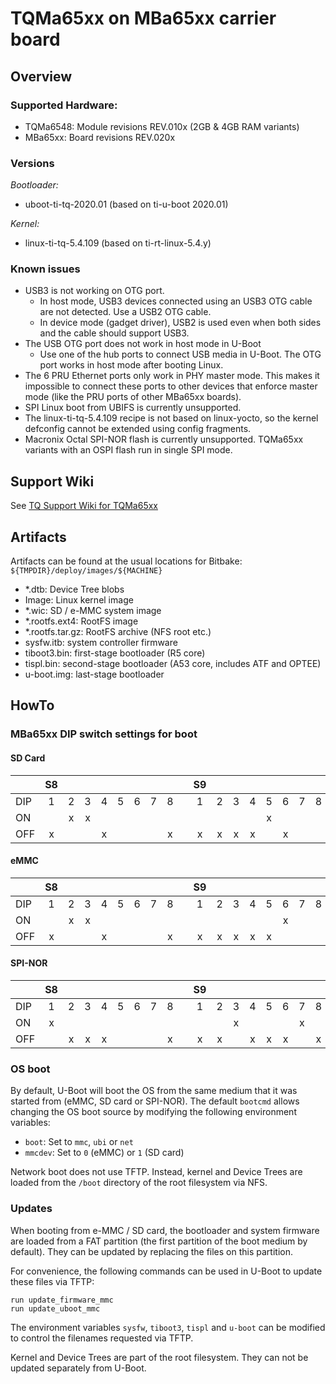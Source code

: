 # TQMa65xx on MBa65xx carrier board

## Overview

### Supported Hardware:

* TQMa6548: Module revisions REV.010x (2GB & 4GB RAM variants)
* MBa65xx: Board revisions REV.020x

### Versions

_Bootloader:_

* uboot-ti-tq-2020.01 (based on ti-u-boot 2020.01)

_Kernel:_

* linux-ti-tq-5.4.109 (based on ti-rt-linux-5.4.y)

### Known issues

* USB3 is not working on OTG port.
  - In host mode, USB3 devices connected using an USB3 OTG cable are not
    detected. Use a USB2 OTG cable.
  - In device mode (gadget driver), USB2 is used even when both sides and the
    cable should support USB3.
* The USB OTG port does not work in host mode in U-Boot
  - Use one of the hub ports to connect USB media in U-Boot. The OTG port works
    in host mode after booting Linux.
* The 6 PRU Ethernet ports only work in PHY master mode. This makes it
  impossible to connect these ports to other devices that enforce master mode
  (like the PRU ports of other MBa65xx boards).
* SPI Linux boot from UBIFS is currently unsupported.
* The linux-ti-tq-5.4.109 recipe is not based on linux-yocto, so the kernel
  defconfig cannot be extended using config fragments.
* Macronix Octal SPI-NOR flash is currently unsupported. TQMa65xx variants with
  an OSPI flash run in single SPI mode.

## Support Wiki

See [TQ Support Wiki for TQMa65xx](https://support.tq-group.com/en/arm/tqma65xx)

## Artifacts

Artifacts can be found at the usual locations for Bitbake:
`${TMPDIR}/deploy/images/${MACHINE}`

* \*.dtb: Device Tree blobs
* Image: Linux kernel image
* \*.wic: SD / e-MMC system image
* \*.rootfs.ext4: RootFS image
* \*.rootfs.tar.gz: RootFS archive (NFS root etc.)
* sysfw.itb: system controller firmware
* tiboot3.bin: first-stage bootloader (R5 core)
* tispl.bin: second-stage bootloader (A53 core, includes ATF and OPTEE)
* u-boot.img: last-stage bootloader

## HowTo

### MBa65xx DIP switch settings for boot

#### SD Card

|         |  S8 |     |     |     |     |     |     |     |    |  S9 |     |     |     |     |     |     |     |
| ------- | :-: | :-: | :-: | :-: | :-: | :-: | :-: | :-: | -- | :-: | :-: | :-: | :-: | :-: | :-: | :-: | :-: |
| DIP     |  1  |  2  |  3  |  4  |  5  |  6  |  7  |  8  |    |  1  |  2  |  3  |  4  |  5  |  6  |  7  |  8  |
| ON      |     |  x  |  x  |     |     |     |     |     |    |     |     |     |     |  x  |     |     |     |
| OFF     |  x  |     |     |  x  |     |     |     |  x  |    |  x  |  x  |  x  |  x  |     |  x  |     |     |

#### eMMC

|         |  S8 |     |     |     |     |     |     |     |    |  S9 |     |     |     |     |     |     |     |
| ------- | :-: | :-: | :-: | :-: | :-: | :-: | :-: | :-: | -- | :-: | :-: | :-: | :-: | :-: | :-: | :-: | :-: |
| DIP     |  1  |  2  |  3  |  4  |  5  |  6  |  7  |  8  |    |  1  |  2  |  3  |  4  |  5  |  6  |  7  |  8  |
| ON      |     |  x  |  x  |     |     |     |     |     |    |     |     |     |     |     |  x  |     |     |
| OFF     |  x  |     |     |  x  |     |     |     |  x  |    |  x  |  x  |  x  |  x  |  x  |     |     |     |

#### SPI-NOR

|         |  S8 |     |     |     |     |     |     |     |    |  S9 |     |     |     |     |     |     |     |
| ------- | :-: | :-: | :-: | :-: | :-: | :-: | :-: | :-: | -- | :-: | :-: | :-: | :-: | :-: | :-: | :-: | :-: |
| DIP     |  1  |  2  |  3  |  4  |  5  |  6  |  7  |  8  |    |  1  |  2  |  3  |  4  |  5  |  6  |  7  |  8  |
| ON      |  x  |     |     |     |     |     |     |     |    |     |     |  x  |     |     |     |  x  |     |
| OFF     |     |  x  |  x  |  x  |     |     |     |  x  |    |  x  |  x  |     |  x  |  x  |  x  |     |  x  |

### OS boot

By default, U-Boot will boot the OS from the same medium that it was started
from (eMMC, SD card or SPI-NOR). The default `bootcmd` allows changing the OS
boot source by modifying the following environment variables:

- `boot`: Set to `mmc`, `ubi` or `net`
- `mmcdev`: Set to `0` (eMMC) or `1` (SD card)

Network boot does not use TFTP. Instead, kernel and Device Trees are loaded from
the `/boot` directory of the root filesystem via NFS.

### Updates

When booting from e-MMC / SD card, the bootloader and system firmware are loaded
from a FAT partition (the first partition of the boot medium by default). They
can be updated by replacing the files on this partition.

For convenience, the following commands can be used in U-Boot to update these
files via TFTP:
```
run update_firmware_mmc
run update_uboot_mmc
```
The environment variables `sysfw`, `tiboot3`, `tispl` and `u-boot` can be
modified to control the filenames requested via TFTP.

Kernel and Device Trees are part of the root filesystem. They can not be updated
separately from U-Boot.
